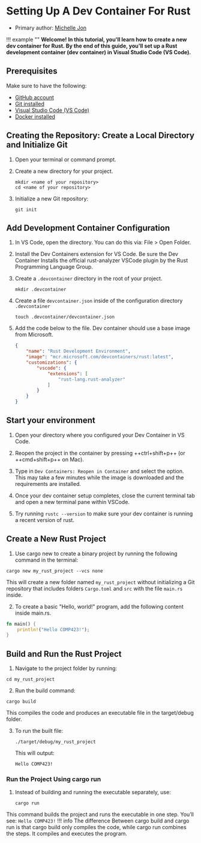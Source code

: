 # Setting Up A Dev Container For Rust

* Primary author: [Michelle Jon](https://github.com/meijoo)

!!! example ""
    **Welcome! In this tutorial, you'll learn how to create a new dev container for Rust. By the end of this guide, you'll set up a Rust development container (dev container) in Visual Studio Code (VS Code).**

## Prerequisites

Make sure to have the following:

* [GitHub account](https://github.com/)
* [Git installed](https://git-scm.com/book/en/v2/Getting-Started-Installing-Git)
* [Visual Studio Code (VS Code)](https://code.visualstudio.com/)
* [Docker installed](https://www.docker.com/products/docker-desktop)

## Creating the Repository: Create a Local Directory and Initialize Git

1. Open your terminal or command prompt.

2. Create a new directory for your project.
    ```
    mkdir <name of your repository>
    cd <name of your repository>
    ```
3. Initialize a new Git repository:
    ```
    git init
    ```

## Add Development Container Configuration

1. In VS Code, open the directory. You can do this via: File > Open Folder.

2. Install the Dev Containers extension for VS Code. Be sure the Dev Container Installs the official rust-analyzer VSCode plugin by the Rust Programming Language Group.

3. Create a `.devcontainer` directory in the root of your project. 
    ```
    mkdir .devcontainer
    ```
4. Create a file `devcontainer.json` inside of the configuration directory `.devcontainer`
    ```
    touch .devcontainer/devcontainer.json
    ```
5. Add the code below to the file. Dev container should use a base image from Microsoft.
    ```json 
    {
        "name": "Rust Development Environment",
        "image": "mcr.microsoft.com/devcontainers/rust:latest",
        "customizations": {
            "vscode": {
                "extensions": [
                    "rust-lang.rust-analyzer"
                ]
            }
        }
    }
    ```

## Start your environment

1. Open your directory where you configured your Dev Container in VS Code.

2. Reopen the project in the container by pressing ++ctrl+shift+p++ (or ++cmd+shift+p++ on Mac).

3. Type in `Dev Containers: Reopen in Container` and select the option. This may take a few minutes while the image is downloaded and the requirements are installed.

4. Once your dev container setup completes, close the current terminal tab and open a new terminal pane within VSCode.

5. Try running `rustc --version` to make sure your dev container is running a recent version of rust.

## Create a New Rust Project

1. Use cargo new to create a binary project by running the following command in the terminal:
```
cargo new my_rust_project --vcs none
```
This will create a new folder named `my_rust_project` without initializing a Git repository that includes folders `Cargo.toml` and `src` with the file `main.rs` inside.

2. To create a basic "Hello, world!" program, add the following content inside main.rs.
```rust
fn main() {
    println!("Hello COMP423!");
}
```
## Build and Run the Rust Project
1. Navigate to the project folder by running:
```
cd my_rust_project
```

2. Run the build command:
```
cargo build
```
This compiles the code and produces an executable file in the target/debug folder.

3. To run the built file:
    ```
    ./target/debug/my_rust_project
    ```

    This will output:
    ```
    Hello COMP423!
    ```

### Run the Project Using cargo run
1. Instead of building and running the executable separately, use:

    ```
    cargo run
    ```
This command builds the project and runs the executable in one step. You’ll see:
    ```
    Hello COMP423!
    ```
!!! info
    The difference Between cargo build and cargo run is that cargo build only compiles the code, while cargo run combines the steps. It compiles and executes the program.
